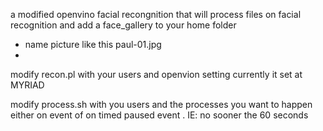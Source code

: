 a modified openvino facial recongnition that will process files   on facial recognition and add a face_gallery to your home folder
 - name picture like this paul-01.jpg
 - 
 modify   recon.pl   with your users and  openvion setting   currently it set at MYRIAD

 modify process.sh with you users and the processes you want to happen  either on event of on timed paused event . IE: no sooner the 60 seconds
